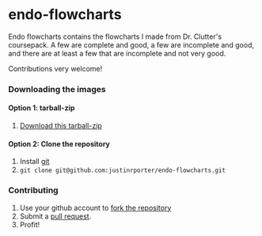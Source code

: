 # endo-flowcharts

Endo flowcharts contains the flowcharts I made from Dr. Clutter's coursepack. A few are complete and good, a few are incomplete and good, and there are at least a few that are incomplete and not very good. 

Contributions very welcome!

### Downloading the images

#### Option 1: tarball-zip

1. [Download this tarball-zip](https://github.com/justinrporter/endo-flowcharts/archive/master.tar.gz)

#### Option 2: Clone the repository

1. Install [git](https://git-scm.com/book/en/v2/Getting-Started-Installing-Git)
2. `git clone git@github.com:justinrporter/endo-flowcharts.git`

### Contributing

1. Use your github account to [fork the repository](https://help.github.com/articles/fork-a-repo/)
2. Submit a [pull request](https://help.github.com/articles/about-pull-requests/).
3. Profit!
